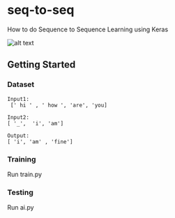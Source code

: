 # seq-to-seq
How to do Sequence to Sequence Learning using Keras

![alt text](https://cdn-images-1.medium.com/max/1585/1*sO-SP58T4brE9EHazHSeGA.png)

## Getting Started
### Dataset

```
Input1: 
 [' hi ' , ' how ', 'are', 'you]

Input2:
[ '_',  'i', 'am']

Output:
[ 'i', 'am' , 'fine']
```
### Training
Run train.py
### Testing
Run ai.py



